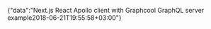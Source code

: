 {"data":"Next.js React Apollo client with Graphcool GraphQL server example2018-06-21T19:55:58+03:00"}
